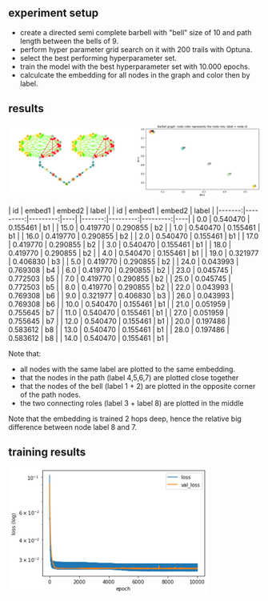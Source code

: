 ## experiment setup

- create a directed semi complete barbell with "bell" size of 10 and path length between the bells of 9.
- perform hyper parameter grid search on it with 200 trails with Optuna.
- select the best performing hyperparameter set.
- train the model with the best hyperparameter set with 10.000 epochs.
- calculcate the embedding for all nodes in the  graph and color then by label.


## results

<img src="https://github.com/tonyPo/graphcase_experiments/blob/main/graphs/barbellgraphs/images/graphCase_embed_barbell.png?raw=true" alt="Barbell embeding GraphCASE" width="800"/>

| id     | embed1 | embed2 | label |		| id     | embed1 | embed2 | label |
|-------:|---------:|---------:|----|		|-------:|---------:|---------:|----|
|    0.0 | 0.540470 | 0.155461 | b1 |		|   15.0 | 0.419770 | 0.290855 | b2 |
|    1.0 | 0.540470 | 0.155461 | b1 |		|   16.0 | 0.419770 | 0.290855 | b2 |
|    2.0 | 0.540470 | 0.155461 | b1 |		|   17.0 | 0.419770 | 0.290855 | b2 |
|    3.0 | 0.540470 | 0.155461 | b1 |		|   18.0 | 0.419770 | 0.290855 | b2 |
|    4.0 | 0.540470 | 0.155461 | b1 |		|   19.0 | 0.321977 | 0.406830 | b3 |
|    5.0 | 0.419770 | 0.290855 | b2 |		|   24.0 | 0.043993 | 0.769308 | b4 |
|    6.0 | 0.419770 | 0.290855 | b2 |		|   23.0 | 0.045745 | 0.772503 | b5 |
|    7.0 | 0.419770 | 0.290855 | b2 |		|   25.0 | 0.045745 | 0.772503 | b5 |
|    8.0 | 0.419770 | 0.290855 | b2 |		|   22.0 | 0.043993 | 0.769308 | b6 |
|    9.0 | 0.321977 | 0.406830 | b3 |		|   26.0 | 0.043993 | 0.769308 | b6 |
|   10.0 | 0.540470 | 0.155461 | b1 |		|   21.0 | 0.051959 | 0.755645 | b7 |
|   11.0 | 0.540470 | 0.155461 | b1 |		|   27.0 | 0.051959 | 0.755645 | b7 |
|   12.0 | 0.540470 | 0.155461 | b1 |		|   20.0 | 0.197486 | 0.583612 | b8 |
|   13.0 | 0.540470 | 0.155461 | b1 |		|   28.0 | 0.197486 | 0.583612 | b8 |
|   14.0 | 0.540470 | 0.155461 | b1 |	

Note that:
- all nodes with the same label are plotted to the same embedding.
- that the nodes in the path (label 4,5,6,7) are plotted close together 
- that the nodes of the bell (label 1 + 2) are plotted in the opposite corner of the path nodes.
- the two connecting roles (label 3 + label 8) are plotted in the middle

Note that the embedding is trained 2 hops deep, hence the relative big difference between node label 8 and 7.

## training results

<img src="https://github.com/tonyPo/graphcase_experiments/blob/main/graphs/barbellgraphs/images/graphCASE_training_barbell.png?raw=true" alt="Barbell training GraphCASE" width="400"/>
